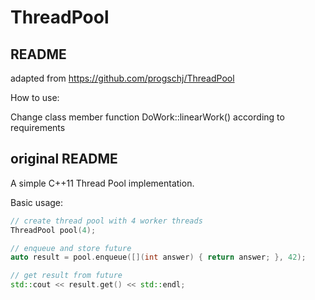 ThreadPool
==========

## README
adapted from https://github.com/progschj/ThreadPool

How to use:

Change class member function DoWork::linearWork() according to requirements

## original README
A simple C++11 Thread Pool implementation.

Basic usage:
```c++
// create thread pool with 4 worker threads
ThreadPool pool(4);

// enqueue and store future
auto result = pool.enqueue([](int answer) { return answer; }, 42);

// get result from future
std::cout << result.get() << std::endl;

```

